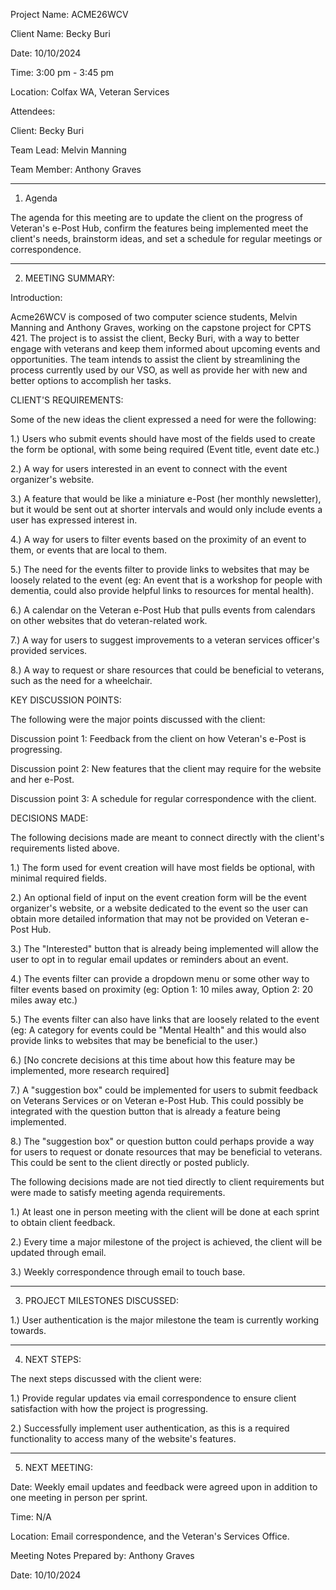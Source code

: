 Project Name: ACME26WCV

Client Name: Becky Buri

Date: 10/10/2024

Time: 3:00 pm - 3:45 pm

Location: Colfax WA, Veteran Services 

Attendees:

Client: Becky Buri

Team Lead: Melvin Manning

Team Member: Anthony Graves

________________________________________________________________________________________________________________________________________________________________________________

1. Agenda

The agenda for this meeting are to update the client on the progress of Veteran's e-Post Hub, confirm the features being implemented meet the client's needs, brainstorm ideas, and set a schedule for regular meetings or correspondence.

________________________________________________________________________________________________________________________________________________________________________________

2. MEETING SUMMARY:

Introduction:

Acme26WCV is composed of two computer science students, Melvin Manning and Anthony Graves, working on the capstone project for CPTS 421.
The project is to assist the client, Becky Buri, with a way to better engage with veterans and keep them informed about upcoming events and opportunities. The team intends to assist the client by streamlining the process currently used by our VSO, as well as provide her with new and better options to accomplish her tasks.

CLIENT'S REQUIREMENTS:

Some of the new ideas the client expressed a need for were the following:

1.) Users who submit events should have most of the fields used to create the form be optional, with some being required (Event title, event date etc.)

2.) A way for users interested in an event to connect with the event organizer's website.

3.) A feature that would be like a miniature e-Post (her monthly newsletter), but it would be sent out at shorter intervals and would only include events a user has expressed interest in.

4.) A way for users to filter events based on the proximity of an event to them, or events that are local to them.

5.) The need for the events filter to provide links to websites that may be loosely related to the event (eg: An event that is a workshop for people with dementia, could also provide helpful links to resources for mental health).

6.) A calendar on the Veteran e-Post Hub that pulls events from calendars on other websites that do veteran-related work.

7.) A way for users to suggest improvements to a veteran services officer's provided services.

8.) A way to request or share resources that could be beneficial to veterans, such as the need for a wheelchair.


KEY DISCUSSION POINTS:

The following were the major points discussed with the client:

Discussion point 1: Feedback from the client on how Veteran's e-Post is progressing.

Discussion point 2: New features that the client may require for the website and her e-Post.

Discussion point 3: A schedule for regular correspondence with the client. 


DECISIONS MADE:

The following decisions made are meant to connect directly with the client's requirements listed above.

1.) The form used for event creation will have most fields be optional, with minimal required fields.

2.) An optional field of input on the event creation form will be the event organizer's website, or a website dedicated to the event so the user can obtain more detailed information that may not be provided on Veteran e-Post Hub.

3.) The "Interested" button that is already being implemented will allow the user to opt in to regular email updates or reminders about an event.

4.) The events filter can provide a dropdown menu or some other way to filter events based on proximity (eg: Option 1: 10 miles away, Option 2: 20 miles away etc.)

5.) The events filter can also have links that are loosely related to the event (eg: A category for events could be "Mental Health" and this would also provide links to websites that may be beneficial to the user.)

6.) [No concrete decisions at this time about how this feature may be implemented, more research required]

7.) A "suggestion box" could be implemented for users to submit feedback on Veterans Services or on Veteran e-Post Hub.  This could possibly be integrated with the question button that is already a feature being implemented.

8.) The "suggestion box" or question button could perhaps provide a way for users to request or donate resources that may be beneficial to veterans.  This could be sent to the client directly or posted publicly.

The following decisions made are not tied directly to client requirements but were made to satisfy meeting agenda requirements.

1.) At least one in person meeting with the client will be done at each sprint to obtain client feedback.

2.) Every time a major milestone of the project is achieved, the client will be updated through email.

3.) Weekly correspondence through email to touch base.

________________________________________________________________________________________________________________________________________________________________________________

3. PROJECT MILESTONES DISCUSSED:

1.) User authentication is the major milestone the team is currently working towards.

________________________________________________________________________________________________________________________________________________________________________________

4. NEXT STEPS:

The next steps discussed with the client were: 

1.) Provide regular updates via email correspondence to ensure client satisfaction with how the project is progressing.

2.) Successfully implement user authentication, as this is a required functionality to access many of the website's features.

________________________________________________________________________________________________________________________________________________________________________________

5. NEXT MEETING:

Date: Weekly email updates and feedback were agreed upon in addition to one meeting in person per sprint.

Time: N/A

Location: Email correspondence, and the Veteran's Services Office.

Meeting Notes Prepared by: Anthony Graves

Date: 10/10/2024

